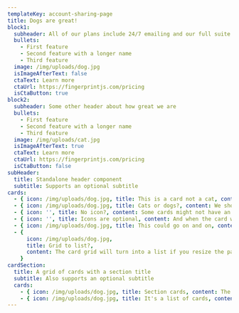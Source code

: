 ```yaml
---
templateKey: account-sharing-page
title: Dogs are great!
block1:
  subheader: All of our plans include 24/7 emailing and our full suite of features
  bullets:
    - First feature
    - Second feature with a longer name
    - Third feature
  image: /img/uploads/dog.jpg
  isImageAfterText: false
  ctaText: Learn more
  ctaUrl: https://fingerprintjs.com/pricing
  isCtaButton: true
block2:
  subheader: Some other header about how great we are
  bullets:
    - First feature
    - Second feature with a longer name
    - Third feature
  image: /img/uploads/cat.jpg
  isImageAfterText: true
  ctaText: Learn more
  ctaUrl: https://fingerprintjs.com/pricing
  isCtaButton: false
subHeader:
  title: Standalone header component
  subtitle: Supports an optional subtitle
cards:
  - { icon: /img/uploads/dog.jpg, title: This is a card not a cat, content: But it has a cat icon }
  - { icon: /img/uploads/dog.jpg, title: Cats or dogs?, content: We should love them both equally }
  - { icon: '', title: No icon?, content: Some cards might not have an icon }
  - { icon: '', title: Icons are optional, content: And when the card will only render icons if they are provided }
  - { icon: /img/uploads/dog.jpg, title: This could go on and on, content: You can create however many cards you need }
  - {
      icon: /img/uploads/dog.jpg,
      title: Grid to list?,
      content: The card grid will turn into a list if you resize the page,
    }
cardSection:
  title: A grid of cards with a section title
  subtitle: Also supports an optional subtitle
  cards:
    - { icon: /img/uploads/dog.jpg, title: Section cards, content: The grid works the same as the simple card grid }
    - { icon: /img/uploads/dog.jpg, title: It's a list of cards, content: You can add as many cards as you need }
---
```

